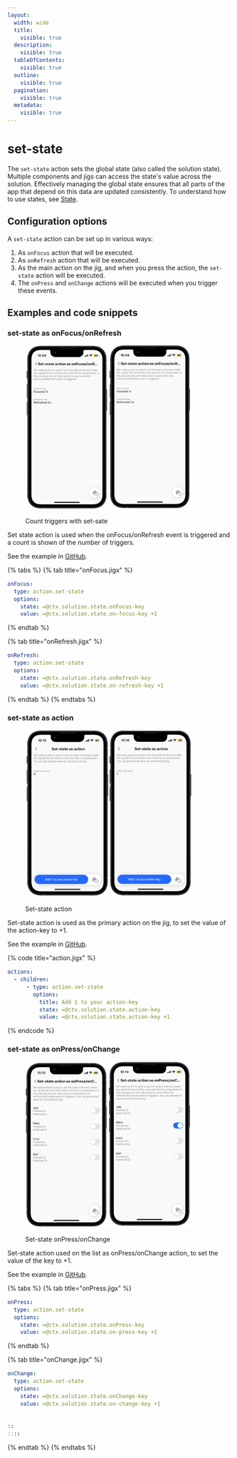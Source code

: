 ```yaml
---
layout:
  width: wide
  title:
    visible: true
  description:
    visible: true
  tableOfContents:
    visible: true
  outline:
    visible: true
  pagination:
    visible: true
  metadata:
    visible: true
---
```


# set-state

The `set-state` action sets the global state (also called the solution state). Multiple components and jigs can access the state's value across the solution. Effectively managing the global state ensures that all parts of the app that depend on this data are updated consistently. To understand how to use states, see [State](https://docs.jigx.com/building-apps-with-jigx/logic/state).

## Configuration options

A `set-state` action can be set up in various ways:

1. As `onFocus` action that will be executed.
2. As `onRefresh` action that will be executed.
3. As the main action on the jig, and when you press the action, the `set-state` action will be executed.
4. The `onPress` and `onChange` actions will be executed when you trigger these events.

## Examples and code snippets

### set-state as onFocus/onRefresh

<figure><img src="../../.gitbook/assets/Set-state-OnFocus.PNG" alt="Count triggers with set-sate" width="375"><figcaption><p>Count triggers with set-sate</p></figcaption></figure>

Set state action is used when the onFocus/onRefresh event is triggered and a count is shown of the number of triggers.

See the example in [GitHub](https://github.com/jigx-com/jigx-samples/blob/main/quickstart/jigx-samples/jigs/jigx-actions/set-state/static-data/set-state-focus-refresh.jigx).

{% tabs %}
{% tab title="onFocus.jigx" %}
```yaml
onFocus: 
  type: action.set-state
  options:
    state: =@ctx.solution.state.onFocus-key
    value: =@ctx.solution.state.on-focus-key +1 
```
{% endtab %}

{% tab title="onRefresh.jigx" %}
```yaml
onRefresh: 
  type: action.set-state
  options:
    state: =@ctx.solution.state.onRefresh-key
    value: =@ctx.solution.state.on-refresh-key +1
```
{% endtab %}
{% endtabs %}

### set-state as action

<figure><img src="../../.gitbook/assets/Set-state-Action.PNG" alt="Set-state action" width="375"><figcaption><p>Set-state action</p></figcaption></figure>

Set-state action is used as the primary action on the jig, to set the value of the action-key to +1.

See the example in [GitHub](https://github.com/jigx-com/jigx-samples/blob/main/quickstart/jigx-samples/jigs/jigx-actions/set-state/static-data/set-state-action.jigx).

{% code title="action.jigx" %}
```yaml
actions:
  - children:
      - type: action.set-state
        options:
          title: Add 1 to your action-key
          state: =@ctx.solution.state.action-key
          value: =@ctx.solution.state.action-key +1
```
{% endcode %}

### set-state as onPress/onChange

<figure><img src="../../.gitbook/assets/Set-state-onPress.PNG" alt="Set-state onPress/onChange" width="375"><figcaption><p>Set-state onPress/onChange</p></figcaption></figure>

Set-state action used on the list as onPress/onChange action, to set the value of the key to +1.

See the example in [GitHub](https://github.com/jigx-com/jigx-samples/blob/main/quickstart/jigx-samples/jigs/jigx-actions/set-state/static-data/set-state-onpress-onchange.jigx).

{% tabs %}
{% tab title="onPress.jigx" %}
```yaml
onPress: 
  type: action.set-state
  options:
    state: =@ctx.solution.state.onPress-key
    value: =@ctx.solution.state.on-press-key +1
```
{% endtab %}

{% tab title="onChange.jigx" %}
```yaml
onChange: 
  type: action.set-state
  options:
    state: =@ctx.solution.state.onChange-key
    value: =@ctx.solution.state.on-change-key +1


::
::::
```
{% endtab %}
{% endtabs %}
